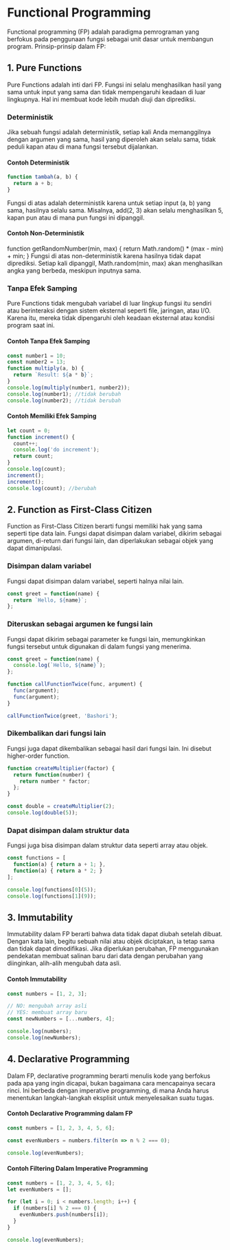 # Functional Programming

Functional programming (FP) adalah paradigma pemrograman yang berfokus pada penggunaan fungsi sebagai unit dasar untuk membangun program.
Prinsip-prinsip dalam FP:

## 1. Pure Functions
Pure Functions adalah inti dari FP. Fungsi ini selalu menghasilkan hasil yang sama untuk input yang sama dan tidak mempengaruhi keadaan di luar lingkupnya. Hal ini membuat kode lebih mudah diuji dan diprediksi.

### Deterministik
Jika sebuah fungsi adalah deterministik, setiap kali Anda memanggilnya dengan argumen yang sama, hasil yang diperoleh akan selalu sama, tidak peduli kapan atau di mana fungsi tersebut dijalankan.

#### Contoh Deterministik
```js
function tambah(a, b) {
  return a + b;
}
```
Fungsi di atas adalah deterministik karena untuk setiap input (a, b) yang sama, hasilnya selalu sama. Misalnya, add(2, 3) akan selalu menghasilkan 5, kapan pun atau di mana pun fungsi ini dipanggil.

#### Contoh Non-Deterministik
function getRandomNumber(min, max) {
  return Math.random() * (max - min) + min;
}
Fungsi di atas non-deterministik karena hasilnya tidak dapat diprediksi. Setiap kali dipanggil, Math.random(min, max) akan menghasilkan angka yang berbeda, meskipun inputnya sama.

### Tanpa Efek Samping
Pure Functions tidak mengubah variabel di luar lingkup fungsi itu sendiri atau berinteraksi dengan sistem eksternal seperti file, jaringan, atau I/O. Karena itu, mereka tidak dipengaruhi oleh keadaan eksternal atau kondisi program saat ini.

#### Contoh Tanpa Efek Samping
```js
const number1 = 10;
const number2 = 13;
function multiply(a, b) {
  return `Result: ${a * b}`;
}
console.log(multiply(number1, number2));
console.log(number1); //tidak berubah
console.log(number2); //tidak berubah
```

#### Contoh Memiliki Efek Samping
```js
let count = 0;
function increment() {
  count++;
  console.log('do increment');
  return count;
}
console.log(count);
increment();
increment();
console.log(count); //berubah
```

## 2. Function as First-Class Citizen
Function as First-Class Citizen berarti fungsi memiliki hak yang sama seperti tipe data lain. Fungsi dapat disimpan dalam variabel, dikirim sebagai argumen, di-return dari fungsi lain, dan diperlakukan sebagai objek yang dapat dimanipulasi.

### Disimpan dalam variabel
Fungsi dapat disimpan dalam variabel, seperti halnya nilai lain.
```js
const greet = function(name) {
  return `Hello, ${name}`;
};
```

### Diteruskan sebagai argumen ke fungsi lain
Fungsi dapat dikirim sebagai parameter ke fungsi lain, memungkinkan fungsi tersebut untuk digunakan di dalam fungsi yang menerima.
```js
const greet = function(name) {
  console.log(`Hello, ${name}`);
};

function callFunctionTwice(func, argument) {
  func(argument);
  func(argument);
}

callFunctionTwice(greet, 'Bashori');
```

### Dikembalikan dari fungsi lain
Fungsi juga dapat dikembalikan sebagai hasil dari fungsi lain. Ini disebut higher-order function.
```js
function createMultiplier(factor) {
  return function(number) {
    return number * factor;
  };
}

const double = createMultiplier(2);
console.log(double(5));
```

### Dapat disimpan dalam struktur data
Fungsi juga bisa disimpan dalam struktur data seperti array atau objek.
```js
const functions = [
  function(a) { return a + 1; },
  function(a) { return a * 2; }
];

console.log(functions[0](5));
console.log(functions[1](9));
```

## 3. Immutability
Immutability dalam FP berarti bahwa data tidak dapat diubah setelah dibuat. Dengan kata lain, begitu sebuah nilai atau objek diciptakan, ia tetap sama dan tidak dapat dimodifikasi. Jika diperlukan perubahan, FP menggunakan pendekatan membuat salinan baru dari data dengan perubahan yang diinginkan, alih-alih mengubah data asli.

#### Contoh Immutability
```js
const numbers = [1, 2, 3];

// NO: mengubah array asli
// YES: membuat array baru
const newNumbers = [...numbers, 4];

console.log(numbers);
console.log(newNumbers);
```

## 4. Declarative Programming
Dalam FP, declarative programming berarti menulis kode yang berfokus pada apa yang ingin dicapai, bukan bagaimana cara mencapainya secara rinci. Ini berbeda dengan imperative programming, di mana Anda harus menentukan langkah-langkah eksplisit untuk menyelesaikan suatu tugas.

#### Contoh Declarative Programming dalam FP
```js
const numbers = [1, 2, 3, 4, 5, 6];

const evenNumbers = numbers.filter(n => n % 2 === 0);

console.log(evenNumbers);
```

#### Contoh Filtering Dalam Imperative Programming
```js
const numbers = [1, 2, 3, 4, 5, 6];
let evenNumbers = [];

for (let i = 0; i < numbers.length; i++) {
  if (numbers[i] % 2 === 0) {
    evenNumbers.push(numbers[i]);
  }
}

console.log(evenNumbers);
```
